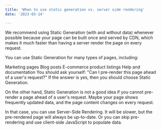 ```yaml
---
title: 'When to use static generation vs. server side rendering'
date: '2023-03-14'

---
```


We recommend using Static Generation (with and without data) whenever possible because your page can be built once and served by CDN, which makes it much faster than having a server render the page on every request.

You can use Static Generation for many types of pages, including:

Marketing pages
Blog posts
E-commerce product listings
Help and documentation
You should ask yourself: "Can I pre-render this page ahead of a user's request?" If the answer is yes, then you should choose Static Generation.

On the other hand, Static Generation is not a good idea if you cannot pre-render a page ahead of a user's request. Maybe your page shows frequently updated data, and the page content changes on every request.

In that case, you can use Server-Side Rendering. It will be slower, but the pre-rendered page will always be up-to-date. Or you can skip pre-rendering and use client-side JavaScript to populate data.